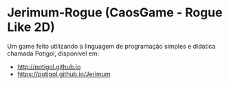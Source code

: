 # Jerimum-Rogue (CaosGame - Rogue Like 2D)

Um game feito utilizando a linguagem de programação simples e didatica chamada Potigol, disponível em: 

* http://potigol.github.io
* https://potigol.github.io/Jerimum

